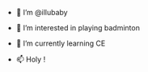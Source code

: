 - 👋 I’m @illubaby
- 👀 I’m interested in playing badminton
- 🌱 I’m currently learning CE

- 📫 Holy !

<!---
illubaby/illubaby is a ✨ special ✨ repository because its `README.md` (this file) appears on your GitHub profile.
You can click the Preview link to take a look at your changes.
--->
